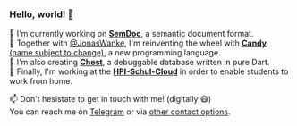 ### Hello, world! 👋

📄 I'm currently working on [**SemDoc**](https://github.com/marcelgarus/semdoc), a semantic document format.  
🍬 Together with [@JonasWanke](https://github.com/JonasWanke), I'm reinventing the wheel with [**Candy** (name subject to change)](https://github.com/candy-lang/candy), a new programming language.  
🌱 I'm also creating [**Chest**](https://github.com/marcelgarus/chest), a debuggable database written in pure Dart.  
🦙 Finally, I'm working at the [**HPI-Schul-Cloud**](https://hpi-schul-cloud.org) in order to enable students to work from home.


📫 Don't hesistate to get in touch with me! (digitally 😷)  
You can reach me on [Telegram](https://t.me/marcelgarus) or via [other contact options](https://schreib.marcel.jetzt).

<!--
**marcelgarus/marcelgarus** is a ✨ _special_ ✨ repository because its `README.md` (this file) appears on your GitHub profile.

Here are some ideas to get you started:

- 🔭 I’m currently working on ...
- 🌱 I’m currently learning ...
- 👯 I’m looking to collaborate on ...
- 🤔 I’m looking for help with ...
- 💬 Ask me about ...
- 📫 How to reach me: ...
- 😄 Pronouns: ...
- ⚡ Fun fact: ...
-->
